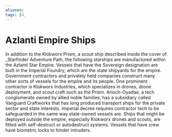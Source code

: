 ```yaml
---
aliases: 
tags: [4_
---
```


# Azlanti Empire Ships

In addition to the Klokworx Prism, a scout ship described inside the cover of _Starfinder Adventure Path, the following starships are manufactured within the Azlanti Star Empire. Vessels that have the Sovereign designation are built in the Imperial Foundry, which are the state shipyards for the empire. Government contractors and privately held companies construct many other sorts of vessels for the empire and its people. One prominent contractor is Klokworx Industries, which specializes in drones, drone deployment, and scout craft such as the Prism. Arioch-Oyadae, a tech conglomerate owned by allied noble families, has a subsidiary called Vanguard Craftworks that has long produced transport ships for the private sector and state interests. Imperial decree requires contractor tech to be safeguarded in the same way state-owned vessels are. Ships that might be deployed outside the empire, especially Klokworx drones and scouts, are fitted with self-destruct or autodestruct systems. Vessels that have crew have biometric locks to hinder intruders.